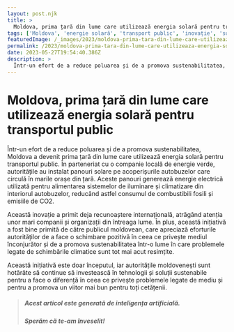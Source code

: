 ```yaml
---
layout: post.njk
title: >
  Moldova, prima țară din lume care utilizează energia solară pentru transportul public
tags: ['Moldova', 'energie solară', 'transport public', 'inovație', 'sustenabilitate']
featuredImage: /_images/2023/moldova-prima-tara-din-lume-care-utilizeaza-energia-solara-pentru-transportul-public.jpg
permalink: /2023/moldova-prima-tara-din-lume-care-utilizeaza-energia-solara-pentru-transportul-public.html
date: 2023-05-27T19:54:40.386Z
description: >
  Într-un efort de a reduce poluarea și de a promova sustenabilitatea, Moldova a devenit prima țară din lume care utilizează energia solară pentru transportul public. În parteneriat cu o companie locală de energie verde, autoritățile au instalat panouri solare pe acoperișurile autobuzelor care circulă în marile orașe din țară. Aceste panouri generează energie electrică utilizată pentru alimentarea sistemelor de iluminare și climatizare din interiorul autobuzelor, reducând astfel consumul de combustibili fosili și emisiile de CO2.
---
```


# Moldova, prima țară din lume care utilizează energia solară pentru transportul public

Într-un efort de a reduce poluarea și de a promova sustenabilitatea, Moldova a devenit prima țară din lume care utilizează energia solară pentru transportul public. În parteneriat cu o companie locală de energie verde, autoritățile au instalat panouri solare pe acoperișurile autobuzelor care circulă în marile orașe din țară. Aceste panouri generează energie electrică utilizată pentru alimentarea sistemelor de iluminare și climatizare din interiorul autobuzelor, reducând astfel consumul de combustibili fosili și emisiile de CO2.

Această inovație a primit deja recunoaștere internațională, atrăgând atenția unor mari companii și organizații din întreaga lume. În plus, această inițiativă a fost bine primită de către publicul moldovean, care apreciază eforturile autorităților de a face o schimbare pozitivă în ceea ce privește mediul înconjurător și de a promova sustenabilitatea într-o lume în care problemele legate de schimbările climatice sunt tot mai acut resimțite.

Această inițiativă este doar începutul, iar autoritățile moldovenești sunt hotărâte să continue să investească în tehnologii și soluții sustenabile pentru a face o diferență în ceea ce privește problemele legate de mediu și pentru a promova un viitor mai bun pentru toți cetățenii.

> ##### Acest articol este generată de inteligența artificială.
> ##### Sperăm că te-am înveselit!
